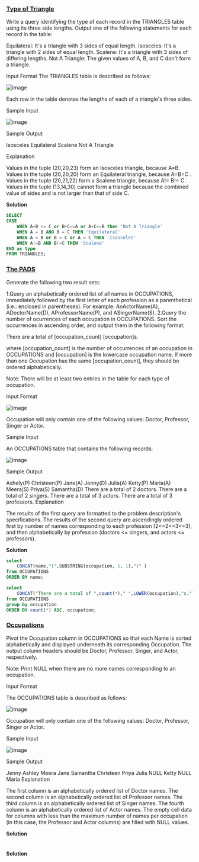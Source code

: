 ### **[Type of Triangle](https://www.hackerrank.com/challenges/what-type-of-triangle/problem?isFullScreen=true)**

Write a query identifying the type of each record in the TRIANGLES table using its three side lengths. Output one of the following statements for each record in the table:

Equilateral: It's a triangle with 3 sides of equal length.
Isosceles: It's a triangle with 2 sides of equal length.
Scalene: It's a triangle with 3 sides of differing lengths.
Not A Triangle: The given values of A, B, and C don't form a triangle.

Input Format
The TRIANGLES table is described as follows:

![image](https://github.com/Vishnu-Pavan/SQL-hackerrank-problems/assets/83069735/ceed457a-5ad4-4f7a-b404-38cbd54b2c8e)

Each row in the table denotes the lengths of each of a triangle's three sides.

Sample Input

![image](https://github.com/Vishnu-Pavan/SQL-hackerrank-problems/assets/83069735/fb34c745-3194-4e68-970c-da7ae4ef842b)

Sample Output

Isosceles
Equilateral
Scalene
Not A Triangle

Explanation

Values in the tuple (20,20,23) form an Isosceles triangle, because A=B.
Values in the tuple (20,20,20) form an Equilateral triangle, because A=B=C . Values in the tuple (20,21,22) form a Scalene triangle, because A!= B!= C.
Values in the tuple (13,14,30) cannot form a triangle because the combined value of sides  and  is not larger than that of side C.

**Solution**
```sql
SELECT 
CASE 
    WHEN A+B <= C or B+C<=A or A+C<=B then 'Not A Triangle' 
    WHEN A = B AND B = C THEN 'Equilateral' 
    WHEN A = B or B = C or A = C THEN 'Isosceles' 
    WHEN A!=B AND B!=C THEN 'Scalene' 
END as type 
FROM TRIANGLES;
```

### **[The PADS](https://www.hackerrank.com/challenges/the-pads/problem?isFullScreen=true)**

Generate the following two result sets:

1.Query an alphabetically ordered list of all names in OCCUPATIONS, immediately followed by the first letter of each profession as a parenthetical (i.e.: enclosed in parentheses). For example: AnActorName(A), ADoctorName(D), AProfessorName(P), and ASingerName(S).
2.Query the number of ocurrences of each occupation in OCCUPATIONS. Sort the occurrences in ascending order, and output them in the following format:

There are a total of [occupation_count] [occupation]s.

where [occupation_count] is the number of occurrences of an occupation in OCCUPATIONS and [occupation] is the lowercase occupation name. If more than one Occupation has the same [occupation_count], they should be ordered alphabetically.

Note: There will be at least two entries in the table for each type of occupation.

Input Format

![image](https://github.com/Vishnu-Pavan/SQL-hackerrank-problems/assets/83069735/82195aea-4371-4698-8866-2b1c37f9b36e)

Occupation will only contain one of the following values: Doctor, Professor, Singer or Actor.

Sample Input

An OCCUPATIONS table that contains the following records:

![image](https://github.com/Vishnu-Pavan/SQL-hackerrank-problems/assets/83069735/24c1d5a8-7de9-4b57-ad4e-6f72818ccc86)

Sample Output

Ashely(P)
Christeen(P)
Jane(A)
Jenny(D)
Julia(A)
Ketty(P)
Maria(A)
Meera(S)
Priya(S)
Samantha(D)
There are a total of 2 doctors.
There are a total of 2 singers.
There are a total of 3 actors.
There are a total of 3 professors.
Explanation

The results of the first query are formatted to the problem description's specifications.
The results of the second query are ascendingly ordered first by number of names corresponding to each profession (2<=2<=3<=3), and then alphabetically by profession (doctors <= singers, and actors <= professors).

**Solution**
```sql
select 
    CONCAT(name,"(",SUBSTRING(occupation, 1, 1),")" ) 
from OCCUPATIONS 
ORDER BY name;

select 
    CONCAT("There are a total of ",count(*)," ",LOWER(occupation),"s.") 
from OCCUPATIONS 
group by occupation
ORDER BY count(*) ASC, occupation;
```

### **[Occupations](https://www.hackerrank.com/challenges/occupations/problem?isFullScreen=true)**

Pivot the Occupation column in OCCUPATIONS so that each Name is sorted alphabetically and displayed underneath its corresponding Occupation. The output column headers should be Doctor, Professor, Singer, and Actor, respectively.

Note: Print NULL when there are no more names corresponding to an occupation.

Input Format

The OCCUPATIONS table is described as follows:

![image](https://github.com/Vishnu-Pavan/SQL-hackerrank-problems/assets/83069735/20fbff55-20c5-4955-9ac1-1043778f3010)

Occupation will only contain one of the following values: Doctor, Professor, Singer or Actor.

Sample Input

![image](https://github.com/Vishnu-Pavan/SQL-hackerrank-problems/assets/83069735/2b3f4d8a-fc05-4abf-9ce7-23edc32a3330)

Sample Output

Jenny    Ashley     Meera  Jane
Samantha Christeen  Priya  Julia
NULL     Ketty      NULL   Maria
Explanation

The first column is an alphabetically ordered list of Doctor names.
The second column is an alphabetically ordered list of Professor names.
The third column is an alphabetically ordered list of Singer names.
The fourth column is an alphabetically ordered list of Actor names.
The empty cell data for columns with less than the maximum number of names per occupation (in this case, the Professor and Actor columns) are filled with NULL values.

**Solution**
```sql

```

### **[]()**

**Solution**
```sql

```
